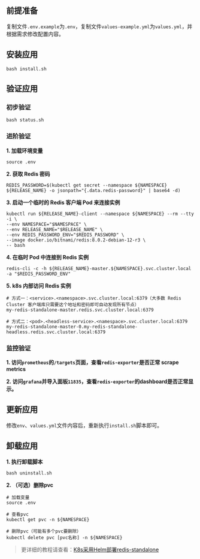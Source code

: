 前提准备
---

复制文件`.env.example`为`.env`，复制文件`values-example.yml`为`values.yml`，并根据需求修改配置内容。

安装应用
---

```shell
bash install.sh
```

验证应用
---

### 初步验证

```shell
bash status.sh
```

### 进阶验证

**1. 加载环境变量**

```shell
source .env
```

**2. 获取 Redis 密码**

```shell
REDIS_PASSWORD=$(kubectl get secret --namespace ${NAMESPACE} ${RELEASE_NAME} -o jsonpath="{.data.redis-password}" | base64 -d)
```
   
**3. 启动一个临时的 Redis 客户端 Pod 来连接实例**

```shell
kubectl run ${RELEASE_NAME}-client --namespace ${NAMESPACE} --rm --tty -i \
--env NAMESPACE="$NAMESPACE" \
--env RELEASE_NAME="$RELEASE_NAME" \
--env REDIS_PASSWORD_ENV="$REDIS_PASSWORD" \
--image docker.io/bitnami/redis:8.0.2-debian-12-r3 \
-- bash
```
   
**4. 在临时 Pod 中连接到 Redis 实例**

```shell
redis-cli -c -h ${RELEASE_NAME}-master.${NAMESPACE}.svc.cluster.local -a "$REDIS_PASSWORD_ENV"
```

**5. k8s 内部访问 Redis 实例**

```shell
# 方式一：<service>.<namespace>.svc.cluster.local:6379（大多数 Redis Cluster 客户端库只需要这个地址和密码即可自动发现所有节点）
my-redis-standalone-master.redis.svc.cluster.local:6379

# 方式二：<pod>.<headless-service>.<namespace>.svc.cluster.local:6379
my-redis-standalone-master-0.my-redis-standalone-headless.redis.svc.cluster.local:6379
```

### 监控验证

**1. 访问`prometheus`的`/targets`页面，查看`redis-exporter`是否正常 scrape metrics**

**2. 访问`grafana`并导入面板`11835`，查看`redis-exporter`的dashboard是否正常显示。**
    

更新应用
---

修改`env`、`values.yml`文件内容后，重新执行`install.sh`脚本即可。

卸载应用
---

**1. 执行卸载脚本**

```shell
bash uninstall.sh
```

**2. （可选）删除pvc**

```shell
# 加载变量
source .env

# 查看pvc
kubectl get pvc -n ${NAMESPACE}

# 删除pvc（可能有多个pvc要删除）
kubectl delete pvc [pvc名称] -n ${NAMESPACE}
```

> 更详细的教程请查看：[K8s采用Helm部署redis-standalone](https://lbs.wiki/pages/fb011a6c/)
